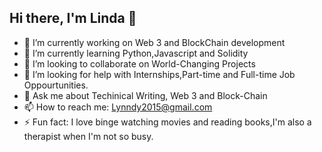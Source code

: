 ## Hi there, I'm Linda 👋


- 🔭 I’m currently working on Web 3 and BlockChain development
- 🌱 I’m currently learning Python,Javascript and Solidity
- 👯 I’m looking to collaborate on World-Changing Projects
- 🤔 I’m looking for help with Internships,Part-time and Full-time Job Oppourtunities.
- 💬 Ask me about Techinical Writing, Web 3 and Block-Chain
- 📫 How to reach me: Lynndy2015@gmail.com
- ⚡ Fun fact: I love binge watching movies and reading books,I'm also a therapist when I'm not so busy.

